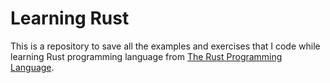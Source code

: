 # Learning Rust

This is a repository to save all the examples and exercises that I code while learning Rust programming language from [The Rust Programming Language](https://doc.rust-lang.org/book/title-page.html).

